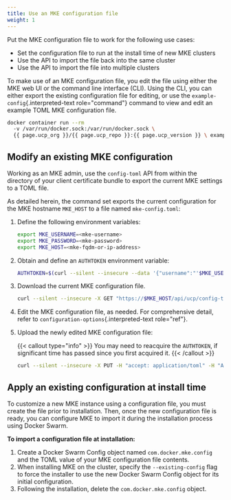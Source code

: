 ```yaml
---
title: Use an MKE configuration file
weight: 1
---
```


Put the MKE configuration file to work for the following use cases:

-   Set the configuration file to run at the install time of new MKE
    clusters
-   Use the API to import the file back into the same cluster
-   Use the API to import the file into multiple clusters

To make use of an MKE configuration file, you edit the file using either
the MKE web UI or the command line interface (CLI). Using the CLI, you
can either export the existing configuration file for editing, or use
the `example-config`{.interpreted-text role="command"} command to view
and edit an example TOML MKE configuration file.

``` bash
docker container run --rm
  -v /var/run/docker.sock:/var/run/docker.sock \
  {{ page.ucp_org }}/{{ page.ucp_repo }}:{{ page.ucp_version }} \ example-config
```

## Modify an existing MKE configuration

Working as an MKE admin, use the `config-toml` API from within the
directory of your client certificate bundle to export the current MKE
settings to a TOML file.

As detailed herein, the command set exports the current configuration
for the MKE hostname `MKE_HOST` to a file named `mke-config.toml`:

1.  Define the following environment variables:

    ``` bash
    export MKE_USERNAME=<mke-username>
    export MKE_PASSWORD=<mke-password>
    export MKE_HOST=<mke-fqdm-or-ip-address>
    ```

2.  Obtain and define an `AUTHTOKEN` environment variable:

    ``` bash
    AUTHTOKEN=$(curl --silent --insecure --data '{"username":"'$MKE_USERNAME'","password":"'$MKE_PASSWORD'"}' https://$MKE_HOST/auth/login | jq --raw-output .auth_token)
    ```

3.  Download the current MKE configuration file.

    ``` bash
    curl --silent --insecure -X GET "https://$MKE_HOST/api/ucp/config-toml" -H "accept: application/toml" -H "Authorization: Bearer $AUTHTOKEN" > mke-config.toml
    ```

4.  Edit the MKE configuration file, as needed. For comprehensive
    detail, refer to `configuration-options`{.interpreted-text
    role="ref"}.

5.  Upload the newly edited MKE configuration file:

    {{< callout type="info" >}} You may need to reacquire the `AUTHTOKEN`, if
    significant time has passed since you first acquired it.
    {{< /callout >}}

    ``` bash
    curl --silent --insecure -X PUT -H "accept: application/toml" -H "Authorization: Bearer $AUTHTOKEN" --upload-file 'mke-config.toml' https://$MKE_HOST/api/ucp/config-toml
    ```

## Apply an existing configuration at install time

To customize a new MKE instance using a configuration file, you must
create the file prior to installation. Then, once the new configuration
file is ready, you can configure MKE to import it during the
installation process using Docker Swarm.

**To import a configuration file at installation:**

1.  Create a Docker Swarm Config object named `com.docker.mke.config`
    and the TOML value of your MKE configuration file contents.
2.  When installing MKE on the cluster, specify the `--existing-config`
    flag to force the installer to use the new Docker Swarm Config
    object for its initial configuration.
3.  Following the installation, delete the `com.docker.mke.config`
    object.
